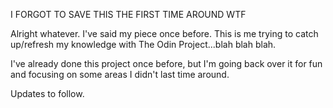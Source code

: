 I FORGOT TO SAVE THIS THE FIRST TIME AROUND WTF

Alright whatever. I've said my piece once before. This is me trying to catch up/refresh my knowledge with The Odin Project...blah blah blah.

I've already done this project once before, but I'm going back over it for fun and focusing on some areas I didn't last time around.

Updates to follow.